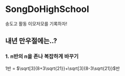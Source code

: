 # SongDoHighSchool
송도고 활동 이모저모를 기록하자!

## 내년 만우절에는..?
### 1. n반의 n을 존나 복잡하게 바꾸기
1반 = $\sqrt[3]{8+3\sqrt{21}}+\sqrt[3]{8-3\sqrt{21}}$반
